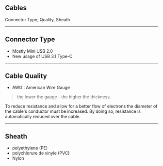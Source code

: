 ## Cables

Connector Type, Quality, Sheath

----------

## Connector Type

- Mostly Mini USB 2.0
- New usage of USB 3.1 Type-C

----------

## Cable Quality

- AWG : American Wire Gauge

> the lower the gauge - the higher the thickness.

To reduce resistance and allow for a better flow of electrons the diameter of the cable's conductor must be increased. By doing so, resistance is automatically reduced over the cable.

----------

## Sheath

- polyethylene (PE)
- polychlorure de vinyle (PVC)
- Nylon

